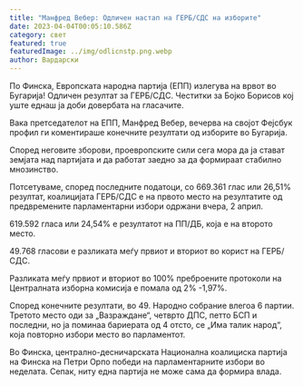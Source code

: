 ```yaml
---
title: "Манфред Вебер: Одличен настап на ГЕРБ/СДС на изборите"
date: 2023-04-04T00:05:10.586Z
category: свет
featured: true
featuredImage: ../img/odlicnstp.png.webp
author: Вардарски
---
```


По Финска, Европската народна партија (ЕПП) излегува на врвот во Бугарија! Одличен резултат за ГЕРБ/СДС. Честитки за Бојко Борисов кој уште еднаш ја доби довербата на гласачите.

Вака претседателот на ЕПП, Манфред Вебер, вечерва на својот Фејсбук профил ги коментираше конечните резултати од изборите во Бугарија.

Според неговите зборови, проевропските сили сега мора да ја стават земјата над партијата и да работат заедно за да формираат стабилно мнозинство.

Потсетуваме, според последните податоци, со 669.361 глас или 26,51% резултат, коалицијата ГЕРБ/СДС е на првото место на резултатите од предвремените парламентарни избори одржани вчера, 2 април.

619.592 гласа или 24,54% е резултатот на ПП/ДБ, која е на второто место.

49.768 гласови е разликата меѓу првиот и вториот во корист на ГЕРБ/СДС.

Разликата меѓу првиот и вториот во 100% преброените протоколи на Централната изборна комисија е помала од 2% -1,97%.

Според конечните резултати, во 49. Народно собрание влегоа 6 партии. Третото место оди за „Вазраждане“, четврто ДПС, петто БСП и последни, но ја поминаа бариерата од 4 отсто, се „Има талик народ“, која повторно избори место во парламентот.

Во Финска, централно-десничарската Национална коалициска партија на Финска на Петри Орпо победи на парламентарните избори во неделата. Сепак, ниту една партија не може сама да формира влада.
